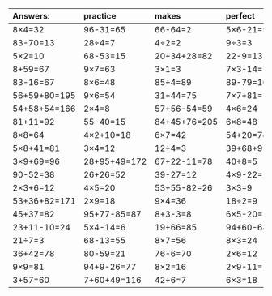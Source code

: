 | Answers: | practice | makes | perfect | ! |
| :--- | :--- | :--- | :--- | :--- |
| 8×4=32 | 96-31=65 | 66-64=2 | 5×6-21=9 | 3×2+88=94 | 
| 83-70=13 | 28÷4=7 | 4÷2=2 | 9÷3=3 | 22-20=2 | 
| 5×2=10 | 68-53=15 | 20+34+28=82 | 22-9=13 | 8×9=72 | 
| 8+59=67 | 9×7=63 | 3×1=3 | 7×3-14=7 | 21+6=27 | 
| 83-16=67 | 8×6=48 | 85+4=89 | 89-79=10 | 4×4=16 | 
| 56+59+80=195 | 9×6=54 | 31+44=75 | 7×7+81=130 | 62+15=77 | 
| 54+58+54=166 | 2×4=8 | 57+56-54=59 | 4×6=24 | 7×8+53=109 | 
| 81+11=92 | 55-40=15 | 84+45+76=205 | 6×8=48 | 4×7=28 | 
| 8×8=64 | 4×2+10=18 | 6×7=42 | 54+20=74 | 86+49+95=230 | 
| 5×8+41=81 | 3×4=12 | 12÷4=3 | 39+68+95=202 | 79-57=22 | 
| 3×9+69=96 | 28+95+49=172 | 67+22-11=78 | 40÷8=5 | 4×3+32=44 | 
| 90-52=38 | 26+26=52 | 39-27=12 | 4×9-22=14 | 2×3=6 | 
| 2×3+6=12 | 4×5=20 | 53+55-82=26 | 3×3=9 | 5×4-19=1 | 
| 53+36+82=171 | 2×9=18 | 9×4=36 | 18÷2=9 | 89+75-45=119 | 
| 45+37=82 | 95+77-85=87 | 8+3-3=8 | 6×5-20=10 | 93-76=17 | 
| 23+11-10=24 | 5×4-14=6 | 19+66=85 | 94+60-68=86 | 24÷6=4 | 
| 21÷7=3 | 68-13=55 | 8×7=56 | 8×3=24 | 75+77-95=57 | 
| 36+42=78 | 80-59=21 | 76-6=70 | 2×6=12 | 57-20=37 | 
| 9×9=81 | 94+9-26=77 | 8×2=16 | 2×9-11=7 | 63+93+95=251 | 
| 3+57=60 | 7+60+49=116 | 42÷6=7 | 6×3=18 | 84-77=7 | 
